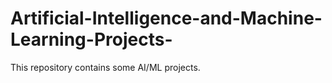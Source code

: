# Artificial-Intelligence-and-Machine-Learning-Projects-
This repository contains some AI/ML projects.

